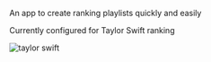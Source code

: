 An app to create ranking playlists quickly and easily

Currently configured for Taylor Swift ranking

![taylor swift](https://github.com/user-attachments/assets/0a7cfe31-d01a-4ecc-9a7f-8e9f16e95797)
